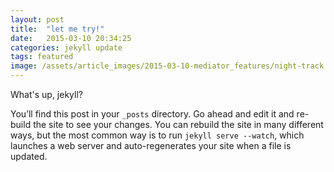 ```yaml
---
layout: post
title:  "let me try!"
date:   2015-03-10 20:34:25
categories: jekyll update
tags: featured
image: /assets/article_images/2015-03-10-mediator_features/night-track.JPG
---
```


What's up, jekyll? 

You’ll find this post in your `_posts` directory. Go ahead and edit it and re-build the site to see your changes. You can rebuild the site in many different ways, but the most common way is to run `jekyll serve --watch`, which launches a web server and auto-regenerates your site when a file is updated.
